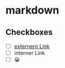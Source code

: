 # markdown

## Checkboxes

- [ ] [externern Link](https://docs.github.com/de)
- [ ] interner Link
- [ ] :grinning:

